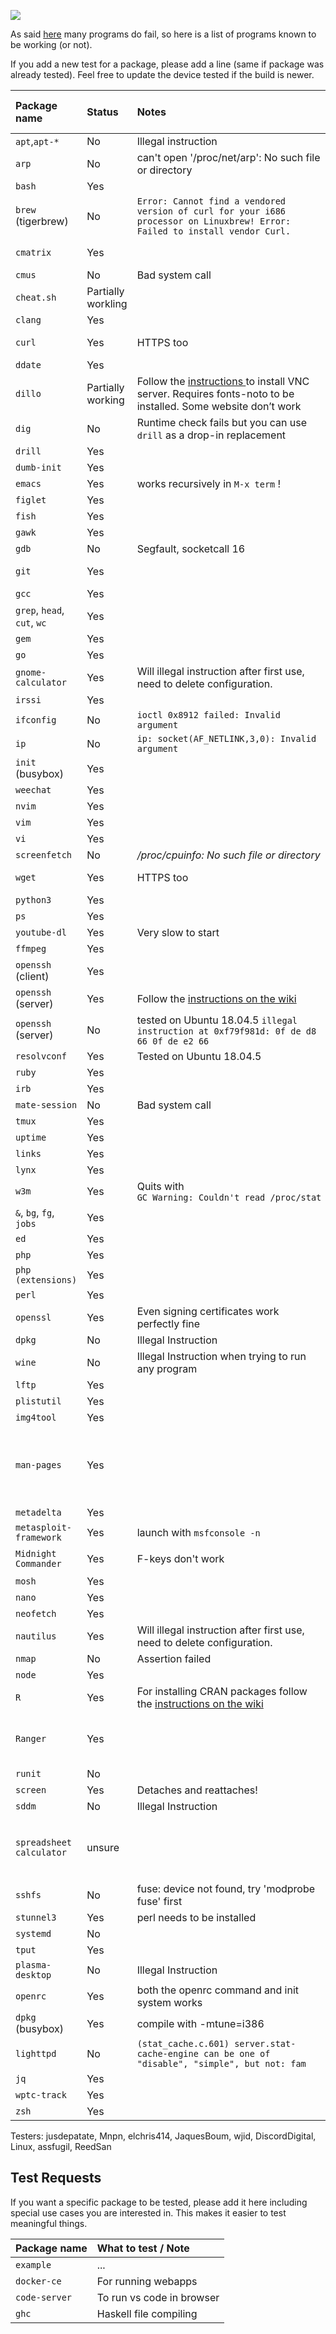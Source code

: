 
 ![](https://photos.smugmug.com/Ish/i-2MXm8VF/0/384caaa2/S/iSHPHONE-S.png) 


As said [here](https://github.com/tbodt/ish/wiki/FAQ#q-x-does-not-work) many programs do fail, so here is a list of programs known to be working (or not).

If you add a new test for a package, please add a line (same if package was already tested). Feel free to update the device tested if the build is newer.

| Package name | Status | Notes | iSH version number | Method |
|:-|:-|:-|:-|:-|
| `apt`,`apt-*` | No | Illegal instruction | 74 |
| `arp` | No | can't open '/proc/net/arp': No such file or directory | 73 |
| `bash` | Yes || 33 |
| `brew` (tigerbrew) | No | `Error: Cannot find a vendored version of curl for your i686 processor on Linuxbrew! Error: Failed to install vendor Curl. `| 74 |
| `cmatrix` | Yes | | | apk add cmatrix |
| `cmus` | No | Bad system call |52|
| `cheat.sh` | Partially workling |  | | git clone |
| `clang` | Yes | |55|
| `curl` | Yes | HTTPS too |33| apk add curl |
| `ddate` | Yes | | 1.0.1 |
| `dillo` | Partially working | Follow the [instructions ](https://github.com/ish-app/ish/wiki/Running-a-VNC-Server) to install VNC server. Requires fonts-noto to be installed. Some website don’t work |67|
| `dig`| No | Runtime check fails but you can use `drill` as a drop-in replacement | 1.0.1 |
| `drill`| Yes | | 1.0.1 |
| `dumb-init` | Yes | | 74 |
| `emacs` | Yes |works recursively in `M-x term` !|36|
| `figlet` | Yes | |40|
| `fish` | Yes ||45|
| `gawk`| Yes | |55|
| `gdb` | No | Segfault, socketcall 16 |40|
| `git`| Yes | |53| apk add git |
| `gcc `| Yes | |55|
| `grep`, `head`, `cut`, `wc` |Yes||33|
| `gem` | Yes ||38|
| `go` | Yes | |67|
| `gnome-calculator`| Yes | Will illegal instruction after first use, need to delete configuration. | 76 |
| `irssi` |Yes|| 38 |
| `ifconfig` |No| `ioctl 0x8912 failed: Invalid argument` | 33 |
| `ip` | No | `ip: socket(AF_NETLINK,3,0): Invalid argument` | 33 |
| `init` (busybox) | Yes | | 74 |
| `weechat` | Yes ||53|
| `nvim` | Yes | |41|
| `vim` | Yes ||33|
| `vi` | Yes ||33|
| `screenfetch` | No | _/proc/cpuinfo: No such file or directory_ |33|
| `wget` | Yes | HTTPS too |33| apk add wget |
| `python3` | Yes ||33|
| `ps` | Yes ||34|
| `youtube-dl` | Yes | Very slow to start |35|
| `ffmpeg` | Yes | |35|
| `openssh` (client)| Yes | |31| apk add openssh |
| `openssh` (server)| Yes | Follow the [instructions on the wiki](Running-an-SSH-server) |45|
| `openssh` (server)| No | tested on Ubuntu 18.04.5 `illegal instruction at 0xf79f981d: 0f de d8 66 0f de e2 66 `| 74 |
| `resolvconf` | Yes | Tested on Ubuntu 18.04.5 | 74 |
| `ruby` | Yes ||34|
| `irb` | Yes ||35|
| `mate-session`| No | Bad system call |37|
| `tmux` | Yes ||53|
| `uptime` | Yes | |40|
| `links` | Yes |  |40|
| `lynx` | Yes ||40|
| `w3m` | Yes| Quits with `GC Warning: Couldn't read /proc/stat` |40|
| `&`, `bg`, `fg`, `jobs`|Yes||44|
| `ed`| Yes | |52|
| `php`| Yes | |65|
| `php (extensions)`| Yes | |65|
| `perl`| Yes | |65|
| `openssl`| Yes | Even signing certificates work perfectly fine |65|
| `dpkg`| No | Illegal Instruction  |73|
| `wine`| No | Illegal Instruction when trying to run any program | 73 |
| `lftp`| Yes | | 73 |
| `plistutil` | Yes | | 74 |
| `img4tool` | Yes | | 74 |
| `man-pages` | Yes | | | apk add mandoc man-pages less less-doc |
| `metadelta` | Yes | | | git clone |
| `metasploit-framework` | Yes | launch with `msfconsole -n` | 78 |
| `Midnight Commander`| Yes | F-keys don't work |48| apk add mc |
| `mosh`| Yes | |54|
| `nano` | Yes ||33|
| `neofetch` | Yes ||52|
| `nautilus`| Yes | Will illegal instruction after first use, need to delete configuration. | 76 |
| `nmap`| No | Assertion failed | 40|
| `node` | Yes || 73 |
| `R`| Yes | For installing CRAN packages follow the [instructions on the wiki](Installing-R-and-any-package-from-the-CRAN) | 73 |
| `Ranger` | Yes | | | "pip install ranger-fm"  | 
| `runit`| No | | 74 |
| `screen` | Yes |Detaches and reattaches!|53|
| `sddm`| No | Illegal Instruction| 74 |
| `spreadsheet calculator` | unsure | | | "apk add ncurses-dev" & "git clone <link>" |
| `sshfs`| No | fuse: device not found, try 'modprobe fuse' first | 74 |
| `stunnel3`| Yes | perl needs to be installed |65|
| `systemd`| No | | 74|
| `tput` |Yes||33|
| `plasma-desktop`| No | Illegal Instruction| 74 |
| `openrc`| Yes | both the openrc command and init system works | 74 |
| `dpkg` (busybox) | Yes | compile with -mtune=i386 | 74 |
| `lighttpd` | No | `(stat_cache.c.601) server.stat-cache-engine can be one of "disable", "simple", but not: fam` | 76 |
| `jq`| Yes | | 76 |
| `wptc-track`| Yes | | 78 |
| `zsh` | Yes | | 48 |

Testers:
jusdepatate, Mnpn, elchris414, JaquesBoum, wjid, DiscordDigital, Linux, assfugil, ReedSan


## Test Requests

If you want a specific package to be tested, please add it here including special use cases you are interested in. This makes it easier to test meaningful things.

| Package name  | What to test / Note        | 
| :-------------|:---------------------------|
| `example`     | ...   |   
| `docker-ce`   | For running webapps |   
| `code-server`   | To run vs code in browser |   
| `ghc`         | Haskell file compiling     |
